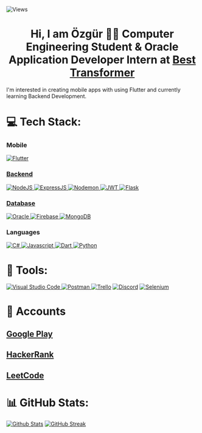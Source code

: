 ![Views](https://komarev.com/ghpvc/?username=your-github-Ozgur-Ulusoy)

<h1 align='center'> Hi, I am Özgür 👨‍💻 Computer Engineering Student & Oracle Application Developer Intern at <a href="https://www.besttransformer.com/">Best Transformer</a> </h1>
I'm interested in creating mobile apps with using Flutter and currently learning Backend Development.

# 💻 Tech Stack:
<h3>Mobile</h3>
<a href="https://flutter.dev" target="_blank" rel=”noopener”> <img src="https://img.shields.io/badge/Flutter-%2302569B.svg?style=for-the-badge&logo=Flutter&logoColor=white" alt="Flutter"/</a>

</br>

<h3>Backend</h3>
<a href="https://nodejs.org/en/about" target="_blank" rel=”noopener”> <img src="https://img.shields.io/badge/node.js-6DA55F?style=for-the-badge&logo=node.js&logoColor=white" alt="NodeJS"/</a>
<a href="https://expressjs.com" target="_blank" rel=”noopener”> <img src="https://img.shields.io/badge/express.js-%23404d59.svg?style=for-the-badge&logo=express&logoColor=%2361DAFB" alt="ExpressJS"/> </a>
<a href="https://www.npmjs.com/package/nodemon" target="_blank" rel=”noopener”> <img src="https://img.shields.io/badge/NODEMON-%23323330.svg?style=for-the-badge&logo=nodemon&logoColor=%BBDEAD" alt="Nodemon"/</a>
<a href="https://www.npmjs.com/package/jsonwebtoken" target="_blank" rel=”noopener”> <img src="https://img.shields.io/badge/JWT-black?style=for-the-badge&logo=JSON%20web%20tokens" alt="JWT"/</a>
<a href="https://flask.palletsprojects.com/en/3.0.x/" target="_blank" rel=”noopener”> <img src="https://img.shields.io/badge/flask-%23000.svg?style=for-the-badge&logo=flask&logoColor=white" alt="Flask"/</a>

<br/>

<h3>Database</h3>
<a href= "https://www.oracle.com" target = "_blank" rel="noopener"> <img src= "https://img.shields.io/badge/Oracle-F80000?style=for-the-badge&logo=Oracle&logoColor=white" alt="Oracle"/> </a>
<a href="https://firebase.google.com" target="_blank" rel=”noopener”> <img src="https://img.shields.io/badge/Firebase-039BE5?style=for-the-badge&logo=Firebase&logoColor=white" alt="Firebase"/> </a>
<a href="https://www.mongodb.com" target="_blank" rel=”noopener”> <img src="https://img.shields.io/badge/MongoDB-%234ea94b.svg?style=for-the-badge&logo=mongodb&logoColor=white" alt="MongoDB"/> </a>

<h3>Languages</h3>
<a href="https://learn.microsoft.com/en-us/dotnet/csharp/" target="_blank" rel=”noopener”> <img src="https://img.shields.io/badge/c%23-%23239120.svg?style=for-the-badge&logo=c-sharp&logoColor=white" alt="C#"/> </a>
<a href="https://developer.mozilla.org/en-US/docs/Web/JavaScript" target="_blank" rel=”noopener”> <img src="https://img.shields.io/badge/javascript-%23323330.svg?style=for-the-badge&logo=javascript&logoColor=%23F7DF1E" alt="Javascript"/> </a>
<a href="https://dart.dev" target="_blank" rel=”noopener”> <img src="https://img.shields.io/badge/dart-%230175C2.svg?style=for-the-badge&logo=dart&logoColor=white" alt="Dart"/> </a> 
<a href="https://www.python.org" target="_blank" rel=”noopener”> <img src="https://img.shields.io/badge/python-3670A0?style=for-the-badge&logo=python&logoColor=ffdd54" alt="Python"/> </a> 

<br/>

# 🔧 Tools:

<a href="https://code.visualstudio.com" target="_blank" rel=”noopener”> <img src="https://img.shields.io/badge/Visual%20Studio%20Code-0078d7.svg?style=for-the-badge&logo=visual-studio-code&logoColor=white" alt="Visual Studio Code"/> </a> 
<a href="https://www.postman.com" target="_blank" rel=”noopener”> <img src="https://img.shields.io/badge/Postman-FF6C37?style=for-the-badge&logo=postman&logoColor=white" alt="Postman"/> </a> 
<a href="https://trello.com/home" target="_blank" rel=”noopener”> <img src="https://img.shields.io/badge/Trello-%23026AA7.svg?style=for-the-badge&logo=Trello&logoColor=white" alt="Trello"/></a>
<a href="https://discord.com" target="_blank" rel=”noopener”> <img src="https://img.shields.io/badge/Discord-%235865F2.svg?style=for-the-badge&logo=discord&logoColor=white" alt="Discord"/></a>
<a href="https://www.selenium.dev" target="_blank" rel=”noopener”> <img src="https://img.shields.io/badge/-selenium-%43B02A?style=for-the-badge&logo=selenium&logoColor=white" alt="Selenium"/></a>

# 🔗 Accounts
<h2> <a href = "https://play.google.com/store/apps/developer?id=Özgür+Taylan+Ulusoy" target = "_blank" rel = "noopener" >Google Play</a></h2>
<h2> <a href = "https://www.hackerrank.com/profile/ozgurcoderr" target = "_blank" rel = "noopener" >HackerRank</a></h2>
<h2> <a href = "https://leetcode.com/ozgurcoderr/" target = "_blank" rel = "noopener" >LeetCode</a></h2>


# 📊 GitHub Stats:
[![Github Stats](https://github-readme-stats.vercel.app/api?username=Ozgur-Ulusoy&show_icons=true&theme=radical)](https://github.com/Ozgur-Ulusoy) 
[![GitHub Streak](https://streak-stats.demolab.com/?user=Ozgur-Ulusoy)](https://github.com/Ozgur-Ulusoy) <br/>
